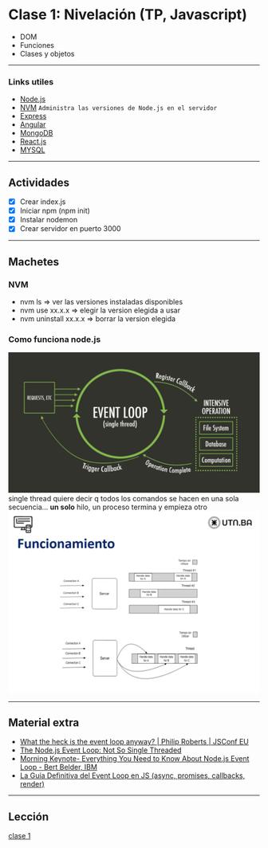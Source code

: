 # Clase 1: Nivelación (TP, Javascript)

- DOM
- Funciones
- Clases y objetos

---

### Links utiles

- [Node.js](https://nodejs.org/en/)
- [NVM](https://github.com/coreybutler/nvm-windows/releases)
  `Administra las versiones de Node.js en el servidor `
- [Express](https://expressjs.com/)
- [Angular](https://angular.io/)
- [MongoDB](https://www.mongodb.com/es)
- [React.js](https://es.reactjs.org/)
- [MYSQL](https://www.mysql.com/)

---

## Actividades

- [x] Crear index.js
- [x] Iniciar npm (npm init)
- [x] Instalar nodemon
- [x] Crear servidor en puerto 3000

---

## Machetes

### NVM

- nvm ls => ver las versiones instaladas disponibles
- nvm use xx.x.x => elegir la version elegida a usar
- nvm uninstall xx.x.x => borrar la version elegida

### Como funciona node.js

![event loop](src/eventloop_nodejs.png)
single thread quiere decir q todos los comandos se hacen en una sola secuencia... **un solo** hilo, un proceso termina y empieza otro
![event loop](src/viejoservidorVSnodejs.png)

---

## Material extra

- [What the heck is the event loop anyway? | Philip Roberts | JSConf EU](https://www.youtube.com/watch?v=8aGhZQkoFbQ)
- [The Node.js Event Loop: Not So Single Threaded](https://www.youtube.com/watch?v=zphcsoSJMvM)
- [Morning Keynote- Everything You Need to Know About Node.js Event Loop - Bert Belder, IBM](https://www.youtube.com/watch?v=PNa9OMajw9w)
- [La Guía Definitiva del Event Loop en JS (async, promises, callbacks, render)](https://www.youtube.com/watch?v=dX2lThXc0p4)

---

## Lección

[clase 1](https://centrodeelearning.zoom.us/rec/play/Bsxg9NbdW6Qw7u4pGJlC4ENYNSFTpDUu3IHcBYWm0iS-nX550QiO1WfxlCnLqV0icWmLFQNJUpbogqNJ.3tvMbUnnUoTLlQc-?startTime=1629309770000&_x_zm_rtaid=QdopSA_bQRqs8TyHl9EqWQ.1629731897181.c4109ab404d5d2804bc98fda2afbbfb9&_x_zm_rhtaid=150)
